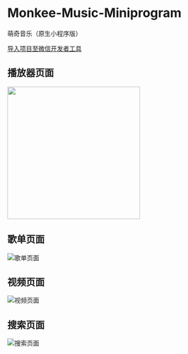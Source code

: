 # Monkee-Music-Miniprogram

萌奇音乐（原生小程序版）

[导入项目至微信开发者工具](https://developers.weixin.qq.com/s/cQuY6Em67GFq)

## 播放器页面
<img src="images/playing.png" width="300">

## 歌单页面
![歌单页面](images/songlist.gif)

## 视频页面
![视频页面](images/video.gif)

## 搜索页面
![搜索页面](images/search.gif)
